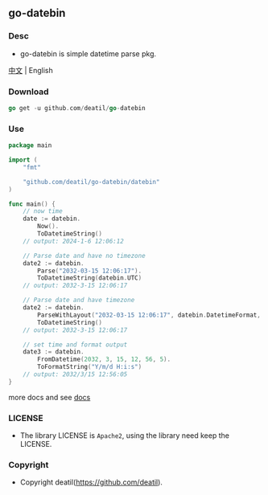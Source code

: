 ## go-datebin

### Desc

*  go-datebin is simple datetime parse pkg.

[中文](README_CN.md) | English


### Download

~~~go
go get -u github.com/deatil/go-datebin
~~~


### Use

~~~go
package main

import (
    "fmt"

    "github.com/deatil/go-datebin/datebin"
)

func main() {
    // now time
    date := datebin.
        Now().
        ToDatetimeString()
    // output: 2024-1-6 12:06:12

    // Parse date and have no timezone
    date2 := datebin.
        Parse("2032-03-15 12:06:17").
        ToDatetimeString(datebin.UTC)
    // output: 2032-3-15 12:06:17

    // Parse date and have timezone
    date2 := datebin.
        ParseWithLayout("2032-03-15 12:06:17", datebin.DatetimeFormat, datebin.GMT).
        ToDatetimeString()
    // output: 2032-3-15 12:06:17

    // set time and format output
    date3 := datebin.
        FromDatetime(2032, 3, 15, 12, 56, 5).
        ToFormatString("Y/m/d H:i:s")
    // output: 2032/3/15 12:56:05
}

~~~

more docs and see [docs](example.md)


### LICENSE

*  The library LICENSE is `Apache2`, using the library need keep the LICENSE.


### Copyright

*  Copyright deatil(https://github.com/deatil).
